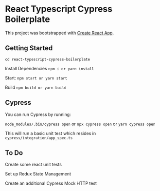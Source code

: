 # React Typescript Cypress Boilerplate

This project was bootstrapped with [Create React App](https://github.com/facebookincubator/create-react-app).

## Getting Started
```cd react-typescript-cypress-boilerplate```

Install Dependencies ```npm i or yarn install```

Start: ```npm start or yarn start```

Build ```npm build or yarn build```

## Cypress

You can run Cypress by running: 

```node_modules/.bin/cypress open```
or
```npx cypress open```
or
```yarn cypress open```

This will run a basic unit test which resides in 
```cypress/integration/app_spec.ts```

## To Do

Create some react unit tests

Set up Redux State Management

Create an additional Cypress Mock HTTP test

